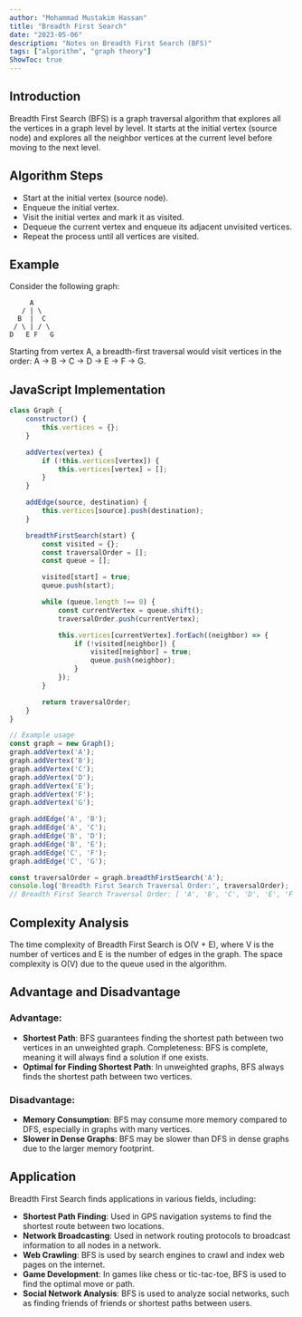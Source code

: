 ```yaml
---
author: "Mohammad Mustakim Hassan"
title: "Breadth First Search"
date: "2023-05-06"
description: "Notes on Breadth First Search (BFS)"
tags: ["algorithm", "graph theory"]
ShowToc: true
---
```


## Introduction
Breadth First Search (BFS) is a graph traversal algorithm that explores all the vertices in a graph level by level. It starts at the initial vertex (source node) and explores all the neighbor vertices at the current level before moving to the next level.

## Algorithm Steps
- Start at the initial vertex (source node).
- Enqueue the initial vertex.
- Visit the initial vertex and mark it as visited.
- Dequeue the current vertex and enqueue its adjacent unvisited vertices.
- Repeat the process until all vertices are visited.

## Example
Consider the following graph:
```
     A
   / | \
  B  |  C
 / \ | / \
D   E F   G
```
Starting from vertex A, a breadth-first traversal would visit vertices in the order: A -> B -> C -> D -> E -> F -> G.

## JavaScript Implementation
```javascript
class Graph {
    constructor() {
        this.vertices = {};
    }

    addVertex(vertex) {
        if (!this.vertices[vertex]) {
            this.vertices[vertex] = [];
        }
    }

    addEdge(source, destination) {
        this.vertices[source].push(destination);
    }

    breadthFirstSearch(start) {
        const visited = {};
        const traversalOrder = [];
        const queue = [];

        visited[start] = true;
        queue.push(start);

        while (queue.length !== 0) {
            const currentVertex = queue.shift();
            traversalOrder.push(currentVertex);

            this.vertices[currentVertex].forEach((neighbor) => {
                if (!visited[neighbor]) {
                    visited[neighbor] = true;
                    queue.push(neighbor);
                }
            });
        }

        return traversalOrder;
    }
}

// Example usage
const graph = new Graph();
graph.addVertex('A');
graph.addVertex('B');
graph.addVertex('C');
graph.addVertex('D');
graph.addVertex('E');
graph.addVertex('F');
graph.addVertex('G');

graph.addEdge('A', 'B');
graph.addEdge('A', 'C');
graph.addEdge('B', 'D');
graph.addEdge('B', 'E');
graph.addEdge('C', 'F');
graph.addEdge('C', 'G');

const traversalOrder = graph.breadthFirstSearch('A');
console.log('Breadth First Search Traversal Order:', traversalOrder);
// Breadth First Search Traversal Order: [ 'A', 'B', 'C', 'D', 'E', 'F', 'G' ]
```

## Complexity Analysis
The time complexity of Breadth First Search is O(V + E), where V is the number of vertices and E is the number of edges in the graph. 
The space complexity is O(V) due to the queue used in the algorithm.

## Advantage and Disadvantage

### Advantage:
- **Shortest Path**: BFS guarantees finding the shortest path between two vertices in an unweighted graph.
Completeness: BFS is complete, meaning it will always find a solution if one exists.
- **Optimal for Finding Shortest Path**: In unweighted graphs, BFS always finds the shortest path between two vertices.

### Disadvantage:
- **Memory Consumption**: BFS may consume more memory compared to DFS, especially in graphs with many vertices.
- **Slower in Dense Graphs**: BFS may be slower than DFS in dense graphs due to the larger memory footprint.

## Application
Breadth First Search finds applications in various fields, including:
- **Shortest Path Finding**: Used in GPS navigation systems to find the shortest route between two locations.
- **Network Broadcasting**: Used in network routing protocols to broadcast information to all nodes in a network.
- **Web Crawling**: BFS is used by search engines to crawl and index web pages on the internet.
- **Game Development**: In games like chess or tic-tac-toe, BFS is used to find the optimal move or path.
- **Social Network Analysis**: BFS is used to analyze social networks, such as finding friends of friends or shortest paths between users.
